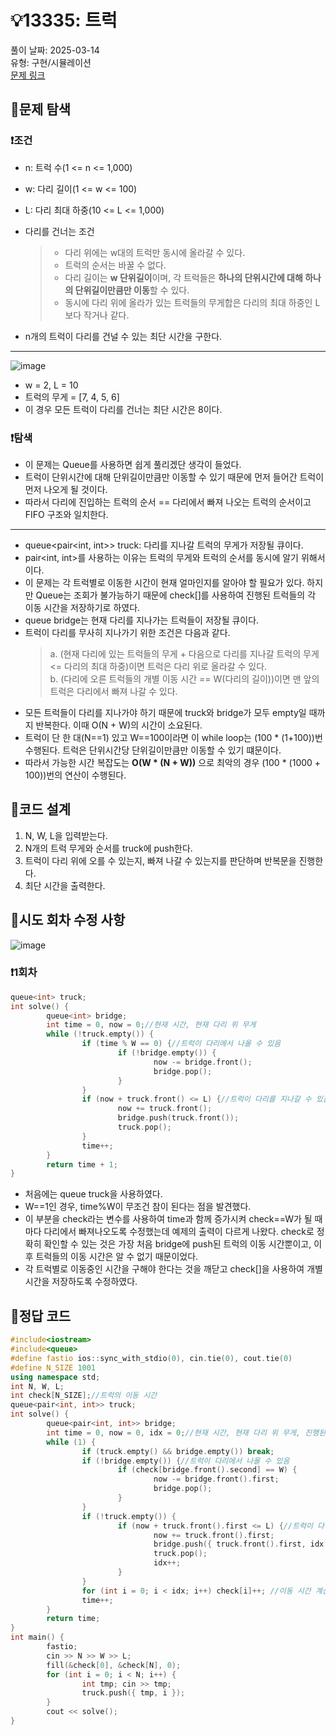 # :bulb:13335: 트럭
풀이 날짜: 2025-03-14  
유형: 구현/시뮬레이션  
[문제 링크](https://www.acmicpc.net/problem/13335)  

## :pushpin:문제 탐색
### :heavy_exclamation_mark:조건
* n: 트럭 수(1 <= n <= 1,000)
* w: 다리 길이(1 <= w <= 100)
* L: 다리 최대 하중(10 <= L <= 1,000)
* 다리를 건너는 조건
   
  > + 다리 위에는 w대의 트럭만 동시에 올라갈 수 있다.  
  > + 트럭의 순서는 바꿀 수 없다.  
  > + 다리 길이는 **w 단위길이**이며, 각 트럭들은 **하나의 단위시간에 대해 하나의 단위길이만큼만 이동**할 수 있다.  
  > + 동시에 다리 위에 올라가 있는 트럭들의 무게합은 다리의 최대 하중인 L보다 작거나 같다.  
* n개의 트럭이 다리를 건널 수 있는 최단 시간을 구한다.  
--- 
![image](https://github.com/user-attachments/assets/f65d92f0-18f7-440b-96c7-c69aeaffe2ab)

* w = 2, L = 10
* 트럭의 무게 = [7, 4, 5, 6]
* 이 경우 모든 트럭이 다리를 건너는 최단 시간은 8이다.

### :heavy_exclamation_mark:탐색
* 이 문제는 Queue를 사용하면 쉽게 풀리겠단 생각이 들었다.
* 트럭이 단위시간에 대해 단위길이만큼만 이동할 수 있기 때문에 먼저 들어간 트럭이 먼저 나오게 될 것이다.
* 따라서 다리에 진입하는 트럭의 순서 == 다리에서 빠져 나오는 트럭의 순서이고 FIFO 구조와 일치한다.
---
* queue<pair<int, int>> truck: 다리를 지나갈 트럭의 무게가 저장될 큐이다.
* pair<int, int>를 사용하는 이유는 트럭의 무게와 트럭의 순서를 동시에 알기 위해서이다.
* 이 문제는 각 트럭별로 이동한 시간이 현재 얼마인지를 알아야 할 필요가 있다. 하지만 Queue는 조회가 불가능하기 때문에 check[]를 사용하여 진행된 트럭들의 각 이동 시간을 저장하기로 하였다.
* queue<int> bridge는 현재 다리를 지나가는 트럭들이 저장될 큐이다.
* 트럭이 다리를 무사히 지나가기 위한 조건은 다음과 같다.  
  > a. (현재 다리에 있는 트럭들의 무게 + 다음으로 다리를 지나갈 트럭의 무게 <= 다리의 최대 하중)이면 트럭은 다리 위로 올라갈 수 있다.   
  > b. (다리에 오른 트럭들의 개별 이동 시간 == W(다리의 길이))이면 맨 앞의 트럭은 다리에서 빠져 나갈 수 있다.  
* 모든 트럭들이 다리를 지나가야 하기 때문에 truck와 bridge가 모두 empty일 때까지 반복한다. 이때 O(N + W)의 시간이 소요된다.
* 트럭이 단 한 대(N==1) 있고 W==100이라면 이 while loop는 (100 * (1+100))번 수행된다. 트럭은 단위시간당 단위길이만큼만 이동할 수 있기 떄문이다.
* 따라서 가능한 시간 복잡도는 **O(W * (N + W))** 으로 최악의 경우 (100 * (1000 + 100))번의 연산이 수행된다.

## :pushpin:코드 설계
1. N, W, L을 입력받는다.
2. N개의 트럭 무게와 순서를 truck에 push한다.
3. 트럭이 다리 위에 오를 수 있는지, 빠져 나갈 수 있는지를 판단하며 반복문을 진행한다.
4. 최단 시간을 출력한다.

## :pushpin:시도 회차 수정 사항
![image](https://github.com/user-attachments/assets/c563d94a-0e83-4d9b-b692-2bab3fa285c1)

### :heavy_exclamation_mark:1회차
``` c++
queue<int> truck;
int solve() {
        queue<int> bridge;
        int time = 0, now = 0;//현재 시간, 현재 다리 위 무게
        while (!truck.empty()) {
                if (time % W == 0) {//트럭이 다리에서 나올 수 있음
                        if (!bridge.empty()) {
                                now -= bridge.front();
                                bridge.pop();
                        }
                }
                if (now + truck.front() <= L) {//트럭이 다리를 지나갈 수 있음
                        now += truck.front();
                        bridge.push(truck.front());
                        truck.pop();
                }
                time++;
        }
        return time + 1;
}
```
* 처음에는 queue<int> truck을 사용하였다.
* W==1인 경우, time%W이 무조건 참이 된다는 점을 발견했다.
* 이 부분을 check라는 변수를 사용하여 time과 함께 증가시켜 check==W가 될 때마다 다리에서 빠져나오도록 수정했는데 예제의 출력이 다르게 나왔다. check로 정확히 확인할 수 있는 것은 가장 처음 bridge에 push된 트럭의 이동 시간뿐이고, 이후 트럭들의 이동 시간은 알 수 없기 때문이었다.
* 각 트럭별로 이동중인 시간을 구해야 한다는 것을 깨닫고 check[]을 사용하여 개별 시간을 저장하도록 수정하였다.
  
## :pushpin:정답 코드
``` c++
#include<iostream>
#include<queue>
#define fastio ios::sync_with_stdio(0), cin.tie(0), cout.tie(0)
#define N_SIZE 1001
using namespace std;
int N, W, L;
int check[N_SIZE];//트럭의 이동 시간
queue<pair<int, int>> truck;
int solve() {
        queue<pair<int, int>> bridge;
        int time = 0, now = 0, idx = 0;//현재 시간, 현재 다리 위 무게, 진행된 트럭 번호
        while (1) {
                if (truck.empty() && bridge.empty()) break;
                if (!bridge.empty()) {//트럭이 다리에서 나올 수 있음
                        if (check[bridge.front().second] == W) {
                                now -= bridge.front().first;
                                bridge.pop();
                        }
                }
                if (!truck.empty()) {
                        if (now + truck.front().first <= L) {//트럭이 다리를 지나갈 수 있음
                                now += truck.front().first;
                                bridge.push({ truck.front().first, idx });
                                truck.pop();
                                idx++;
                        }
                }
                for (int i = 0; i < idx; i++) check[i]++; //이동 시간 계산
                time++;
        }
        return time;
}
int main() {
        fastio;
        cin >> N >> W >> L;
        fill(&check[0], &check[N], 0);
        for (int i = 0; i < N; i++) {
                int tmp; cin >> tmp;
                truck.push({ tmp, i });
        }
        cout << solve();
}
```
